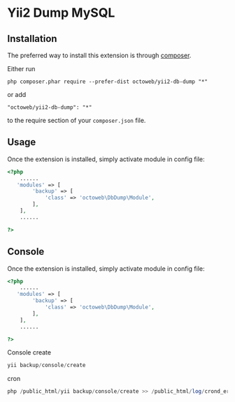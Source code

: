 Yii2 Dump MySQL
==========================

Installation
------------

The preferred way to install this extension is through [composer](http://getcomposer.org/download/).

Either run

```
php composer.phar require --prefer-dist octoweb/yii2-db-dump "*"
```

or add

```
"octoweb/yii2-db-dump": "*"
```

to the require section of your `composer.json` file.


Usage
-----

Once the extension is installed, simply activate module in config file:

```php
<?php
    ......
   'modules' => [
        'backup' => [
            'class' => 'octoweb\DbDump\Module',
        ],
    ],
    ......

?>
```

Console
-------
Once the extension is installed, simply activate module in config file:

```php
<?php
    ......
   'modules' => [
        'backup' => [
            'class' => 'octoweb\DbDump\Module',
        ],
    ],
    ......

?>
```
Console create
```php
yii backup/console/create
```
cron
```php
php /public_html/yii backup/console/create >> /public_html/log/crond_error.log 2>&1
```
